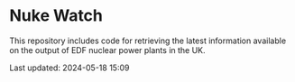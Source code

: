 # Nuke Watch

This repository includes code for retrieving the latest information available on the output of EDF nuclear power plants in the UK.

Last updated: 2024-05-18 15:09